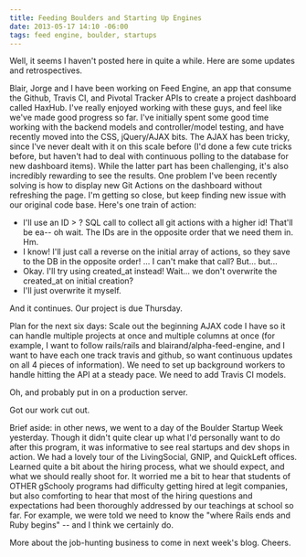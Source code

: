 ```yaml
---
title: Feeding Boulders and Starting Up Engines
date: 2013-05-17 14:10 -06:00
tags: feed engine, boulder, startups
---
```


Well, it seems I haven't posted here in quite a while. Here are some updates and retrospectives.

Blair, Jorge and I have been working on Feed Engine, an app that consume the Github, Travis CI, and Pivotal Tracker APIs to create a project dashboard called HaxHub. I've really enjoyed working with these guys, and feel like we've made good progress so far. I've initially spent some good time working with the backend models and controller/model testing, and have recently moved into the CSS, jQuery/AJAX bits. The AJAX has been tricky, since I've never dealt with it on this scale before (I'd done a few cute tricks before, but haven't had to deal with continuous polling to the database for new dashboard items). While the latter part has been challenging, it's also incredibly rewarding to see the results. One problem I've been recently solving is how to display new Git Actions on the dashboard without refreshing the page. I'm getting so close, but keep finding new issue with our original code base. Here's one train of action:

* I'll use an ID > ? SQL call to collect all git actions with a higher id! That'll be ea-- oh wait. The IDs are in the opposite order that we need them in. Hm.
* I know! I'll just call a reverse on the initial array of actions, so they save to the DB in the opposite order! ... I can't make that call? But... but...
* Okay. I'll try using created_at instead! Wait... we don't overwrite the created_at on initial creation?
* I'll just overwrite it myself.

And it continues. Our project is due Thursday.

Plan for the next six days: Scale out the beginning AJAX code I have so it can handle multiple projects at once and multiple columns at once (for example, I want to follow rails/rails and blairand/alpha-feed-engine, and I want to have each one track travis and github, so want continuous updates on all 4 pieces of information). We need to set up background workers to handle hitting the API at a steady pace. We need to add Travis CI models. 

Oh, and probably put in on a production server.

Got our work cut out.

Brief aside: in other news, we went to a day of the Boulder Startup Week yesterday. Though it didn't quite clear up what I'd personally want to do after this program, it was informative to see real startups and dev shops in action. We had a lovely tour of the LivingSocial, GNIP, and QuickLeft offices. Learned quite a bit about the hiring process, what we should expect, and what we should really shoot for. It worried me a bit to hear that students of OTHER gSchooly programs had difficulty getting hired at legit companies, but also comforting to hear that most of the hiring questions and expectations had been thoroughly addressed by our teachings at school so far. For example, we were told we need to know the "where Rails ends and Ruby begins" -- and I think we certainly do.

More about the job-hunting business to come in next week's blog. Cheers.